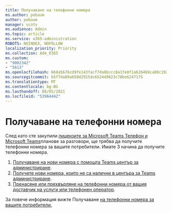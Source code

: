 ```yaml
---
title: Получаване на телефонни номера
ms.author: pebaum
author: pebaum
manager: scotv
ms.audience: Admin
ms.topic: article
ms.service: o365-administration
ROBOTS: NOINDEX, NOFOLLOW
localization_priority: Priority
ms.collection: Adm_O365
ms.custom:
- "9002342"
- "5613"
ms.openlocfilehash: 668a5676cd9fe143facf7da8bccc8a1fe8f1a626469ca00c192853afada440ab
ms.sourcegitcommit: b5f7da89a650d2915dc652449623c78be6247175
ms.translationtype: MT
ms.contentlocale: bg-BG
ms.lasthandoff: 08/05/2021
ms.locfileid: "53964442"
---
```

# <a name="get-phone-numbers"></a>Получаване на телефонни номера

След като сте закупили [лицензите за Microsoft Teams Телефон и Microsoft Teams](https://docs.microsoft.com/MicrosoftTeams/setting-up-your-phone-system#step-2-buy-and-assign-phone-system-and-calling-plan-licenses)планове за разговори, ще трябва да получите телефонни номера за вашите потребители. Имате 3 начина да получите телефонни номера.

1. [Получаване на нови номера с помощта Teams център за администриране](https://docs.microsoft.com/MicrosoftTeams/setting-up-your-phone-system#get-new-user-phone-numbers-using-the-teams-admin-center).
2. [Получете нови номера, които не са налични в центъра за Teams администриране](https://docs.microsoft.com/MicrosoftTeams/setting-up-your-phone-system#get-new-numbers-that-arent-available-in-the-teams-admin-center).
3. [Пренасяне или прехвърляне на телефонни номера от вашия доставчик на услуги или телефонен оператор](https://docs.microsoft.com/MicrosoftTeams/setting-up-your-phone-system#port-or-transfer-phone-numbers-from-your-service-provider-or-phone-carrier).

За повече информация вижте Получаване [на телефонни номера за вашите потребители.](https://docs.microsoft.com/MicrosoftTeams/setting-up-your-phone-system#port-or-transfer-phone-numbers-from-your-service-provider-or-phone-carrier)
